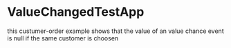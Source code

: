# ValueChangedTestApp

this custumer-order example shows that the value of an value chance event is null if the same customer is choosen

